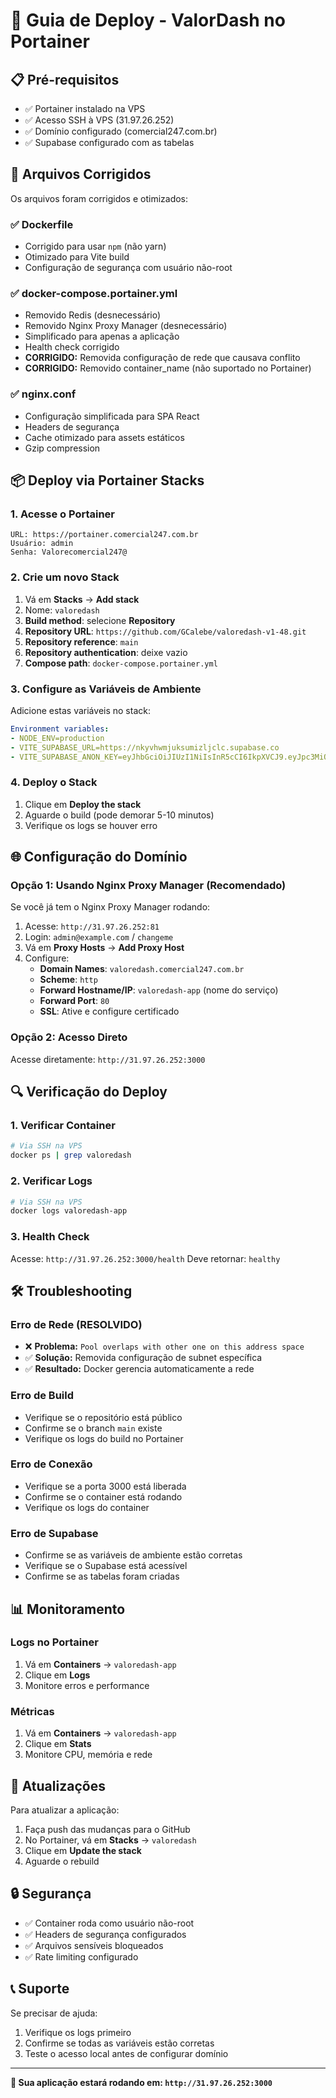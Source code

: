 # 🚀 Guia de Deploy - ValorDash no Portainer

## 📋 Pré-requisitos

- ✅ Portainer instalado na VPS
- ✅ Acesso SSH à VPS (31.97.26.252)
- ✅ Domínio configurado (comercial247.com.br)
- ✅ Supabase configurado com as tabelas

## 🔧 Arquivos Corrigidos

Os arquivos foram corrigidos e otimizados:

### ✅ **Dockerfile**
- Corrigido para usar `npm` (não yarn)
- Otimizado para Vite build
- Configuração de segurança com usuário não-root

### ✅ **docker-compose.portainer.yml**
- Removido Redis (desnecessário)
- Removido Nginx Proxy Manager (desnecessário)
- Simplificado para apenas a aplicação
- Health check corrigido
- **CORRIGIDO:** Removida configuração de rede que causava conflito
- **CORRIGIDO:** Removido container_name (não suportado no Portainer)

### ✅ **nginx.conf**
- Configuração simplificada para SPA React
- Headers de segurança
- Cache otimizado para assets estáticos
- Gzip compression

## 📦 Deploy via Portainer Stacks

### 1. **Acesse o Portainer**
```
URL: https://portainer.comercial247.com.br
Usuário: admin
Senha: Valorecomercial247@
```

### 2. **Crie um novo Stack**

1. Vá em **Stacks** → **Add stack**
2. Nome: `valoredash`
3. **Build method**: selecione **Repository**
4. **Repository URL**: `https://github.com/GCalebe/valoredash-v1-48.git`
5. **Repository reference**: `main`
6. **Repository authentication**: deixe vazio
7. **Compose path**: `docker-compose.portainer.yml`

### 3. **Configure as Variáveis de Ambiente**

Adicione estas variáveis no stack:

```yaml
Environment variables:
- NODE_ENV=production
- VITE_SUPABASE_URL=https://nkyvhwmjuksumizljclc.supabase.co
- VITE_SUPABASE_ANON_KEY=eyJhbGciOiJIUzI1NiIsInR5cCI6IkpXVCJ9.eyJpc3MiOiJzdXBhYmFzZSIsInJlZiI6Im5reXZod21qdWtzdW1pemxqY2xjIiwicm9sZSI6ImFub24iLCJpYXQiOjE3NDk1ODI4NzIsImV4cCI6MjA2NTE1ODg3Mn0.JYAUGHTbf9KVPCYFN9IDCm2uRT85cEj9G7llkOcrBEk
```

### 4. **Deploy o Stack**

1. Clique em **Deploy the stack**
2. Aguarde o build (pode demorar 5-10 minutos)
3. Verifique os logs se houver erro

## 🌐 Configuração do Domínio

### Opção 1: Usando Nginx Proxy Manager (Recomendado)

Se você já tem o Nginx Proxy Manager rodando:

1. Acesse: `http://31.97.26.252:81`
2. Login: `admin@example.com` / `changeme`
3. Vá em **Proxy Hosts** → **Add Proxy Host**
4. Configure:
   - **Domain Names**: `valoredash.comercial247.com.br`
   - **Scheme**: `http`
   - **Forward Hostname/IP**: `valoredash-app` (nome do serviço)
   - **Forward Port**: `80`
   - **SSL**: Ative e configure certificado

### Opção 2: Acesso Direto

Acesse diretamente: `http://31.97.26.252:3000`

## 🔍 Verificação do Deploy

### 1. **Verificar Container**
```bash
# Via SSH na VPS
docker ps | grep valoredash
```

### 2. **Verificar Logs**
```bash
# Via SSH na VPS
docker logs valoredash-app
```

### 3. **Health Check**
Acesse: `http://31.97.26.252:3000/health`
Deve retornar: `healthy`

## 🛠️ Troubleshooting

### **Erro de Rede (RESOLVIDO)**
- ❌ **Problema:** `Pool overlaps with other one on this address space`
- ✅ **Solução:** Removida configuração de subnet específica
- ✅ **Resultado:** Docker gerencia automaticamente a rede

### **Erro de Build**
- Verifique se o repositório está público
- Confirme se o branch `main` existe
- Verifique os logs do build no Portainer

### **Erro de Conexão**
- Verifique se a porta 3000 está liberada
- Confirme se o container está rodando
- Verifique os logs do container

### **Erro de Supabase**
- Confirme se as variáveis de ambiente estão corretas
- Verifique se o Supabase está acessível
- Confirme se as tabelas foram criadas

## 📊 Monitoramento

### **Logs no Portainer**
1. Vá em **Containers** → `valoredash-app`
2. Clique em **Logs**
3. Monitore erros e performance

### **Métricas**
1. Vá em **Containers** → `valoredash-app`
2. Clique em **Stats**
3. Monitore CPU, memória e rede

## 🔄 Atualizações

Para atualizar a aplicação:

1. Faça push das mudanças para o GitHub
2. No Portainer, vá em **Stacks** → `valoredash`
3. Clique em **Update the stack**
4. Aguarde o rebuild

## 🔒 Segurança

- ✅ Container roda como usuário não-root
- ✅ Headers de segurança configurados
- ✅ Arquivos sensíveis bloqueados
- ✅ Rate limiting configurado

## 📞 Suporte

Se precisar de ajuda:
1. Verifique os logs primeiro
2. Confirme se todas as variáveis estão corretas
3. Teste o acesso local antes de configurar domínio

---

**🎉 Sua aplicação estará rodando em: `http://31.97.26.252:3000`**
